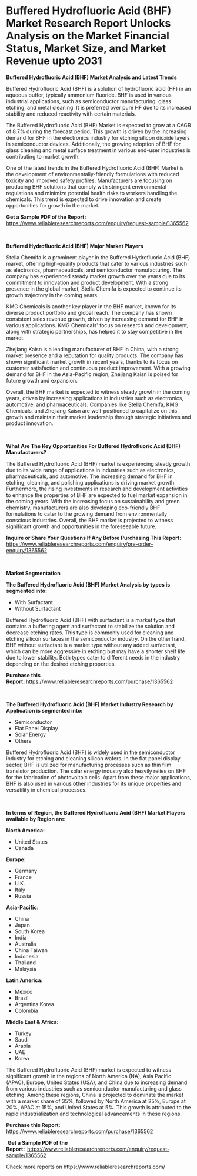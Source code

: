 <p><h1>Buffered Hydrofluoric Acid (BHF) Market Research Report Unlocks Analysis on the Market Financial Status, Market Size, and Market Revenue upto 2031</h1></p><p><strong>Buffered Hydrofluoric Acid (BHF) Market Analysis and Latest Trends</strong></p>
<p><p>Buffered Hydrofluoric Acid (BHF) is a solution of hydrofluoric acid (HF) in an aqueous buffer, typically ammonium fluoride. BHF is used in various industrial applications, such as semiconductor manufacturing, glass etching, and metal cleaning. It is preferred over pure HF due to its increased stability and reduced reactivity with certain materials.</p><p>The Buffered Hydrofluoric Acid (BHF) Market is expected to grow at a CAGR of 8.7% during the forecast period. This growth is driven by the increasing demand for BHF in the electronics industry for etching silicon dioxide layers in semiconductor devices. Additionally, the growing adoption of BHF for glass cleaning and metal surface treatment in various end-user industries is contributing to market growth.</p><p>One of the latest trends in the Buffered Hydrofluoric Acid (BHF) Market is the development of environmentally-friendly formulations with reduced toxicity and improved safety profiles. Manufacturers are focusing on producing BHF solutions that comply with stringent environmental regulations and minimize potential health risks to workers handling the chemicals. This trend is expected to drive innovation and create opportunities for growth in the market.</p></p>
<p><strong>Get a Sample PDF of the Report:&nbsp;</strong> <a href="https://www.reliableresearchreports.com/enquiry/request-sample/1365562">https://www.reliableresearchreports.com/enquiry/request-sample/1365562</a></p>
<p>&nbsp;</p>
<p><strong>Buffered Hydrofluoric Acid (BHF) Major Market Players</strong></p>
<p><p>Stella Chemifa is a prominent player in the Buffered Hydrofluoric Acid (BHF) market, offering high-quality products that cater to various industries such as electronics, pharmaceuticals, and semiconductor manufacturing. The company has experienced steady market growth over the years due to its commitment to innovation and product development. With a strong presence in the global market, Stella Chemifa is expected to continue its growth trajectory in the coming years.</p><p>KMG Chemicals is another key player in the BHF market, known for its diverse product portfolio and global reach. The company has shown consistent sales revenue growth, driven by increasing demand for BHF in various applications. KMG Chemicals' focus on research and development, along with strategic partnerships, has helped it to stay competitive in the market.</p><p>Zhejiang Kaisn is a leading manufacturer of BHF in China, with a strong market presence and a reputation for quality products. The company has shown significant market growth in recent years, thanks to its focus on customer satisfaction and continuous product improvement. With a growing demand for BHF in the Asia-Pacific region, Zhejiang Kaisn is poised for future growth and expansion.</p><p>Overall, the BHF market is expected to witness steady growth in the coming years, driven by increasing applications in industries such as electronics, automotive, and pharmaceuticals. Companies like Stella Chemifa, KMG Chemicals, and Zhejiang Kaisn are well-positioned to capitalize on this growth and maintain their market leadership through strategic initiatives and product innovation.</p></p>
<p>&nbsp;</p>
<p><strong>What Are The Key Opportunities For Buffered Hydrofluoric Acid (BHF) Manufacturers?</strong></p>
<p><p>The Buffered Hydrofluoric Acid (BHF) market is experiencing steady growth due to its wide range of applications in industries such as electronics, pharmaceuticals, and automotive. The increasing demand for BHF in etching, cleaning, and polishing applications is driving market growth. Furthermore, the rising investments in research and development activities to enhance the properties of BHF are expected to fuel market expansion in the coming years. With the increasing focus on sustainability and green chemistry, manufacturers are also developing eco-friendly BHF formulations to cater to the growing demand from environmentally conscious industries. Overall, the BHF market is projected to witness significant growth and opportunities in the foreseeable future.</p></p>
<p><strong>Inquire or Share Your Questions If Any Before Purchasing This Report:</strong> <a href="https://www.reliableresearchreports.com/enquiry/pre-order-enquiry/1365562">https://www.reliableresearchreports.com/enquiry/pre-order-enquiry/1365562</a></p>
<p>&nbsp;</p>
<p><strong>Market Segmentation</strong></p>
<p><strong>The Buffered Hydrofluoric Acid (BHF) Market Analysis by types is segmented into:</strong></p>
<p><ul><li>With Surfactant</li><li>Without Surfactant</li></ul></p>
<p><p>Buffered Hydrofluoric Acid (BHF) with surfactant is a market type that contains a buffering agent and surfactant to stabilize the solution and decrease etching rates. This type is commonly used for cleaning and etching silicon surfaces in the semiconductor industry. On the other hand, BHF without surfactant is a market type without any added surfactant, which can be more aggressive in etching but may have a shorter shelf life due to lower stability. Both types cater to different needs in the industry depending on the desired etching properties.</p></p>
<p><strong>Purchase this Report:&nbsp;</strong><a href="https://www.reliableresearchreports.com/purchase/1365562">https://www.reliableresearchreports.com/purchase/1365562</a></p>
<p>&nbsp;</p>
<p><strong>The Buffered Hydrofluoric Acid (BHF) Market Industry Research by Application is segmented into:</strong></p>
<p><ul><li>Semiconductor</li><li>Flat Panel Display</li><li>Solar Energy</li><li>Others</li></ul></p>
<p><p>Buffered Hydrofluoric Acid (BHF) is widely used in the semiconductor industry for etching and cleaning silicon wafers. In the flat panel display sector, BHF is utilized for manufacturing processes such as thin film transistor production. The solar energy industry also heavily relies on BHF for the fabrication of photovoltaic cells. Apart from these major applications, BHF is also used in various other industries for its unique properties and versatility in chemical processes.</p></p>
<p>&nbsp;</p>
<p><strong>In terms of Region, the Buffered Hydrofluoric Acid (BHF) Market Players available by Region are:</strong></p>
<p>
    <p> <strong> North America: </strong>
        <ul>
            <li>United States</li>
            <li>Canada</li>
        </ul>
        </p> 
    <p> <strong> Europe: </strong>
        <ul>
            <li>Germany</li>
            <li>France</li>
            <li>U.K.</li>
            <li>Italy</li>
            <li>Russia</li>
        </ul>
        </p> 
    <p> <strong> Asia-Pacific: </strong>
        <ul>
            <li>China</li>
            <li>Japan</li>
            <li>South Korea</li>
            <li>India</li>
            <li>Australia</li>
            <li>China Taiwan</li>
            <li>Indonesia</li>
            <li>Thailand</li>
            <li>Malaysia</li>
        </ul>
        </p> 
    <p> <strong> Latin America: </strong>
        <ul>
            <li>Mexico</li>
            <li>Brazil</li>
            <li>Argentina Korea</li>
            <li>Colombia</li>
        </ul>
        </p> 
    <p> <strong> Middle East & Africa: </strong>
        <ul>
            <li>Turkey</li>
            <li>Saudi</li>
            <li>Arabia</li>
            <li>UAE</li>
            <li>Korea</li>
        </ul>
    </p>
    </p>
<p><p>The Buffered Hydrofluoric Acid (BHF) market is expected to witness significant growth in the regions of North America (NA), Asia Pacific (APAC), Europe, United States (USA), and China due to increasing demand from various industries such as semiconductor manufacturing and glass etching. Among these regions, China is projected to dominate the market with a market share of 35%, followed by North America at 25%, Europe at 20%, APAC at 15%, and United States at 5%. This growth is attributed to the rapid industrialization and technological advancements in these regions.</p></p>
<p><strong>Purchase this Report: </strong><a href="https://www.reliableresearchreports.com/purchase/1365562">https://www.reliableresearchreports.com/purchase/1365562</a></p>
<p>&nbsp;<strong>Get a Sample PDF of the Report:&nbsp;&nbsp;</strong><a href="https://www.reliableresearchreports.com/enquiry/request-sample/1365562">https://www.reliableresearchreports.com/enquiry/request-sample/1365562</a></p>
<p><strong></strong></p>
<p>Check more reports on https://www.reliableresearchreports.com/</p>
